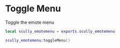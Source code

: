 # Toggle Menu

Toggle the emote menu
```lua
local scully_emotemenu = exports.scully_emotemenu

scully_emotemenu:toggleMenu()
```